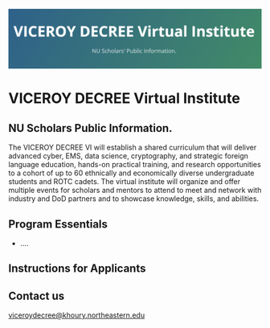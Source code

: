 ![](./images/decree_head2.png)

# VICEROY DECREE  Virtual Institute 
## NU Scholars Public Information.

The VICEROY DECREE VI will establish a shared curriculum that will deliver advanced cyber, EMS, data science, cryptography, and strategic foreign language education, hands-on practical training, and research opportunities to a cohort of up to 60 ethnically and economically diverse undergraduate students and ROTC cadets. The virtual institute will organize and offer multiple events for scholars and mentors to attend to meet and network with industry and DoD partners and to showcase knowledge, skills, and abilities.

## Program Essentials

+ ....

## Instructions for Applicants


## Contact us

[viceroydecree@khoury.northeastern.edu](mailto:viceroydecree@khoury.northeastern.edu)






